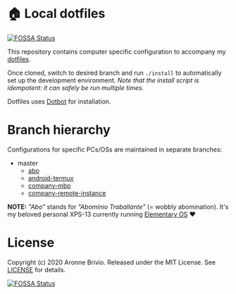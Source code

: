 # 🏠 Local dotfiles
[![FOSSA Status](https://app.fossa.io/api/projects/git%2Bgithub.com%2Faronnebrivio%2Fdotfiles-local.svg?type=shield)](https://app.fossa.io/projects/git%2Bgithub.com%2Faronnebrivio%2Fdotfiles-local?ref=badge_shield)


This repository contains computer specific configuration to accompany my [dotfiles](https://github.com/aronnebrivio/dotfiles).

Once cloned, switch to desired branch and run `./install` to automatically set up the development environment.
*Note that the install script is idempotent: it can safely be run multiple times.*

Dotfiles uses [Dotbot](https://github.com/anishathalye/dotbot) for installation.

# Branch hierarchy
Configurations for specific PCs/OSs are maintained in separate branches:

- master
  - [abo](https://github.com/aronnebrivio/dotfiles-local/tree/abo)
  - [android-termux](https://github.com/aronnebrivio/dotfiles-local/tree/android-termux)
  - [company-mbp](https://github.com/aronnebrivio/dotfiles-local/tree/company-mbp)
  - [company-remote-instance](https://github.com/aronnebrivio/dotfiles-local/tree/company-remote-instance)

**NOTE:** *"Abo"* stands for *"Abominio Traballante"* (= wobbly abomination). It's my beloved personal XPS-13 currently running [Elementary OS](https://elementary.io/) ❤️

# License

Copyright (c) 2020 Aronne Brivio. Released under the MIT License. See [LICENSE](https://github.com/aronnebrivio/dotfiles-local/blob/master/LICENSE) for details.


[![FOSSA Status](https://app.fossa.io/api/projects/git%2Bgithub.com%2Faronnebrivio%2Fdotfiles-local.svg?type=large)](https://app.fossa.io/projects/git%2Bgithub.com%2Faronnebrivio%2Fdotfiles-local?ref=badge_large)